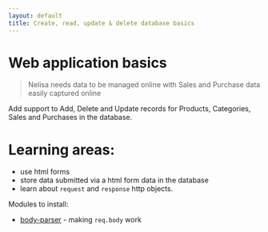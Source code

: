 ```yaml
---
layout: default
title: Create, read, update & delete database basics
---
```


# Web application basics

> Nelisa needs data to be managed online with Sales and Purchase data easily captured online

 Add support to Add, Delete and Update records for Products, Categories, Sales and Purchases in the database.

# Learning areas:

* use html forms
* store data submitted via a html form data in the database
* learn about `request` and `response` http objects.

Modules to install:
* [body-parser](https://www.npmjs.com/package/body-parser) - making `req.body` work
